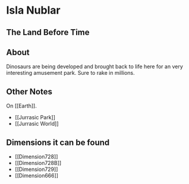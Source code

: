 # Isla Nublar
## The Land Before Time

## About
Dinosaurs are being developed and brought back to life here for an very interesting amusement park. Sure to rake in millions.

## Other Notes
On [[Earth]].
- [[Jurrasic Park]]
- [[Jurrasic World]]

## Dimensions it can be found
- [[Dimension728]]
-  [[Dimension728B]]
- [[Dimension729]]
- [[Dimension666]]